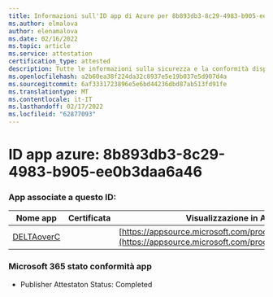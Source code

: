 ```yaml
---
title: Informazioni sull'ID app di Azure per 8b893db3-8c29-4983-b905-ee0b3daa6a46
ms.author: elmalova
author: elenamalova
ms.date: 02/16/2022
ms.topic: article
ms.service: attestation
certification_type: attested
description: Tutte le informazioni sulla sicurezza e la conformità disponibili per 8b893db3-8c29-4983-b905-ee0b3daa6a46.
ms.openlocfilehash: a2b60ea38f224da32c8937e5e19b037e5d907d4a
ms.sourcegitcommit: 6af3331723896e5e6bd44236dbd87ab513fd91fe
ms.translationtype: MT
ms.contentlocale: it-IT
ms.lasthandoff: 02/17/2022
ms.locfileid: "62877093"
---
```

# <a name="azure-app-id-8b893db3-8c29-4983-b905-ee0b3daa6a46"></a>ID app azure: 8b893db3-8c29-4983-b905-ee0b3daa6a46


### <a name="apps-associated-with-this-id"></a>App associate a questo ID:
| **Nome app** | **Certificata** | **Visualizzazione in AppSource** |
|--------------|---------------|-----------------------|
| [DELTAoverC](https://docs.microsoft.com/microsoft-365-app-certification/forward/WA200003286) |  | [https://appsource.microsoft.com/product/office/WA200003286](https://appsource.microsoft.com/product/office/WA200003286) |

### <a name="microsoft-365-app-compliance-status"></a>Microsoft 365 stato conformità app
- Publisher Attestaton Status: Completed
